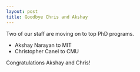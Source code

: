 ```yaml
---
layout: post
title: Goodbye Chris and Akshay
---
```


Two of our staff are moving on to top PhD programs.

* Akshay Narayan to MIT
* Christopher Canel to CMU

Congratulations Akshay and Chris!
